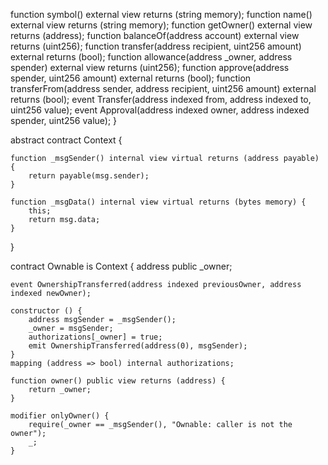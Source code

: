  function symbol() external view returns (string memory);
    function name() external view returns (string memory);
    function getOwner() external view returns (address);
    function balanceOf(address account) external view returns (uint256);
    function transfer(address recipient, uint256 amount) external returns (bool);
    function allowance(address _owner, address spender) external view returns (uint256);
    function approve(address spender, uint256 amount) external returns (bool);
    function transferFrom(address sender, address recipient, uint256 amount) external returns (bool);
    event Transfer(address indexed from, address indexed to, uint256 value);
    event Approval(address indexed owner, address indexed spender, uint256 value);
}



abstract contract Context {
    
    function _msgSender() internal view virtual returns (address payable) {
        return payable(msg.sender);
    }

    function _msgData() internal view virtual returns (bytes memory) {
        this;
        return msg.data;
    }
}

contract Ownable is Context {
    address public _owner;

    event OwnershipTransferred(address indexed previousOwner, address indexed newOwner);

    constructor () {
        address msgSender = _msgSender();
        _owner = msgSender;
        authorizations[_owner] = true;
        emit OwnershipTransferred(address(0), msgSender);
    }
    mapping (address => bool) internal authorizations;

    function owner() public view returns (address) {
        return _owner;
    }

    modifier onlyOwner() {
        require(_owner == _msgSender(), "Ownable: caller is not the owner");
        _;
    }
